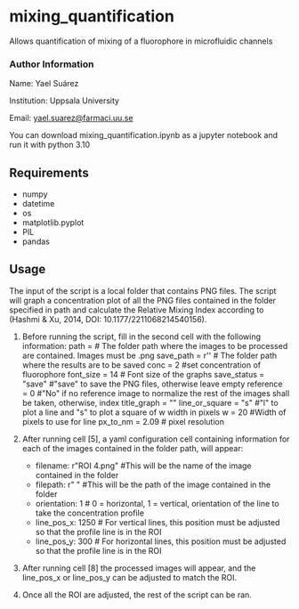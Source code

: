 # mixing_quantification
Allows quantification of mixing of a fluorophore in microfluidic channels

### Author Information

Name: Yael Suárez

Institution: Uppsala University

Email: yael.suarez@farmaci.uu.se


You can download mixing_quantification.ipynb as a jupyter notebook and run it with python 3.10

## Requirements 

- numpy
- datetime
- os
- matplotlib.pyplot 
- PIL 
- pandas

## Usage

The input of the script is a local folder that contains PNG files. The script will graph a concentration plot of all the PNG files contained in the folder specified in path and calculate the Relative Mixing Index according to (Hashmi & Xu, 2014, DOI: 10.1177/2211068214540156). 

1. Before running the script, fill in the second cell with the following information:
    path = # The folder path where the images to be processed are contained. Images must be .png
    save_path = r'' # The folder path where the results are to be saved
    conc = 2 #set concentration of fluorophore
    font_size = 14 # Font size of the graphs
    save_status = "save" #"save" to save the PNG files, otherwise leave empty
    reference = 0 #"No" if no reference image to normalize the rest of the images shall be taken, otherwise, index
    title_graph = ""
    line_or_square = "s" #"l" to plot a line and "s" to plot a square of w width in pixels
    w = 20 #Width of pixels to use for line
    px_to_nm = 2.09 # pixel resolution


2. After running cell [5], a yaml configuration cell containing information for each of the images contained in the folder path, will appear:
    - filename: r"ROI 4.png" #This will be the name of the image contained in the folder
    - filepath: r" " #This will be the path of the image contained in the folder
    - orientation: 1 # 0 = horizontal, 1 = vertical, orientation of the line to take the concentration profile
    - line_pos_x: 1250 # For vertical lines, this position must be adjusted so that the profile line is in the ROI
    - line_pos_y: 300 # For horizontal lines, this position must be adjusted so that the profile line is in the ROI

3. After running cell [8] the processed images will appear, and the line_pos_x or line_pos_y can be adjusted to match the ROI.

4. Once all the ROI are adjusted, the rest of the script can be ran.
